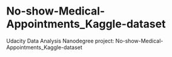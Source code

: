 # No-show-Medical-Appointments_Kaggle-dataset
Udacity Data Analysis Nanodegree project: No-show-Medical-Appointments_Kaggle-dataset
